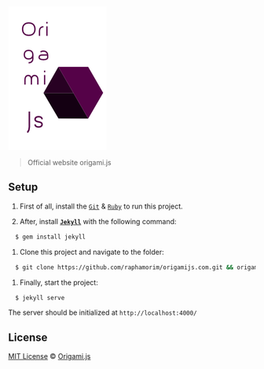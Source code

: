 ![](assets/images/logo-origami-clean.png)

> Official website origami.js


## Setup

1. First of all, install the [`Git`](https://git-scm.com/downloads) & [`Ruby`](http://www.ruby-lang.org/pt/downloads/) to run this project.

1. After, install [**__`Jekyll`__**](http://jekyllrb.com/) with the following command:
```sh
  $ gem install jekyll
```

1. Clone this project and navigate to the folder:
```sh
  $ git clone https://github.com/raphamorim/origamijs.com.git && origamijs.com
```  

1. Finally, start the project:
```sh
  $ jekyll serve
```

The server should be initialized at `http://localhost:4000/`

## License

[MIT License]() © [Origami.js](https://github.com/raphamorim/origami.js)
